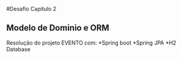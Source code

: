#Desafio Capitulo 2
## Modelo de Dominio e ORM
Resolução do projeto EVENTO com:
*Spring boot
*Spring JPA
*H2 Database